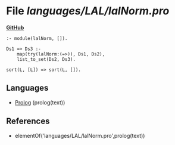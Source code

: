 # File _languages/LAL/lalNorm.pro_
**[GitHub](https://github.com/softlang/yas/blob/master/languages/LAL/lalNorm.pro)**
```
:- module(lalNorm, []).

Ds1 => Ds3 :-
    map(try(lalNorm:(=>)), Ds1, Ds2),
    list_to_set(Ds2, Ds3).

sort(L, [L]) => sort(L, []).
```

## Languages
* [Prolog](../languages/Prolog.md) (prolog(text))

## References
* elementOf('languages/LAL/lalNorm.pro',prolog(text))
